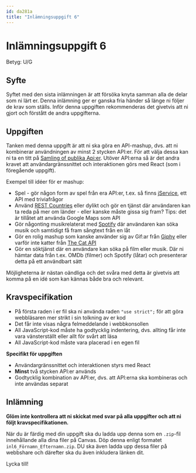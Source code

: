 ```yaml
---
id: da281a
title: "Inlämningsuppgift 6"
---
```


# Inlämningsuppgift 6

Betyg: U/G

## Syfte

Syftet med den sista inlämningen är att försöka knyta samman alla de delar som ni lärt er. Denna inlämning ger er ganska fria händer så länge ni följer de krav som ställs. Inför denna uppgiften rekommenderas det givetvis att ni gjort och förstått de andra uppgifterna.

## Uppgiften

Tanken med denna uppgift är att ni ska göra en API-mashup, dvs. att ni kombinerar användningen av minst 2 stycken API:er. För att välja dessa kan ni ta en titt på [Samling of publika Api:er](https://github.com/public-apis/public-apis). Utöver API:erna så är det andra kravet att användargränssnittet och interaktionen görs med React (som i föregående uppgift).

Exempel till idéer för er mashup:

* Spel - gör någon form av spel från era API:er, t.ex. så finns [jService](http://jservice.io), ett API med triviafrågor
* Använd [REST Countries](https://restcountries.eu) eller dylikt och gör en tjänst där användaren kan ta reda på mer om länder - eller kanske måste gissa sig fram? Tips: det är tillåtet att använda Google Maps som API
* Gör någonting musikrelaterat med [Spotify](https://developer.spotify.com/web-api/) där användaren kan söka musik och samtidigt få fram sångtext från en låt
* Gör en rolig mashup som kanske använder sig av Gif:ar från [Giphy](https://github.com/Giphy/GiphyAPI) eller varför inte katter från [The Cat API](http://thecatapi.com)
* Gör en söktjänst där en användare kan söka på film eller musik. Där ni hämtar data från t.ex. OMDb (filmer) och Spotify (låtar) och presenterar detta på ett användbart sätt

Möjligheterna är nästan oändliga och det svåra med detta är givetvis att komma på en idé som kan kännas både bra och relevant.

## Kravspecifikation

* På första raden i er fil ska ni använda raden `"use strict";` för att göra webbläsaren mer strikt i sin tolkning av er kod
* Det får inte visas några felmeddelande i webbkonsollen
* All JavaScript-kod måste ha godtycklig indentering, dvs. allting får inte vara vänsterställt eller allt för svårt att läsa
* All JavaScript-kod måste vara placerad i en egen fil

**Specifikt för uppgiften**

* Användargränssnittet och interaktionen styrs med React
* **Minst** två stycken API:er används
* Godtycklig kombination av API:er, dvs. att API:erna ska kombineras och inte användas separat

## Inlämning

**Glöm inte kontrollera att ni skickat med svar på alla uppgifter och att ni följt kravspecifikationen.**

När du är färdig med din uppgift ska du ladda upp denna som en `.zip`-fil innehållande alla dina filer på Canvas. Döp denna enligt formatet `inl6_Förnamn_Efternamn.zip`. DU ska även ladda upp dessa filer på webbshare och därefter ska du även inkludera länken dit.

Lycka till!
